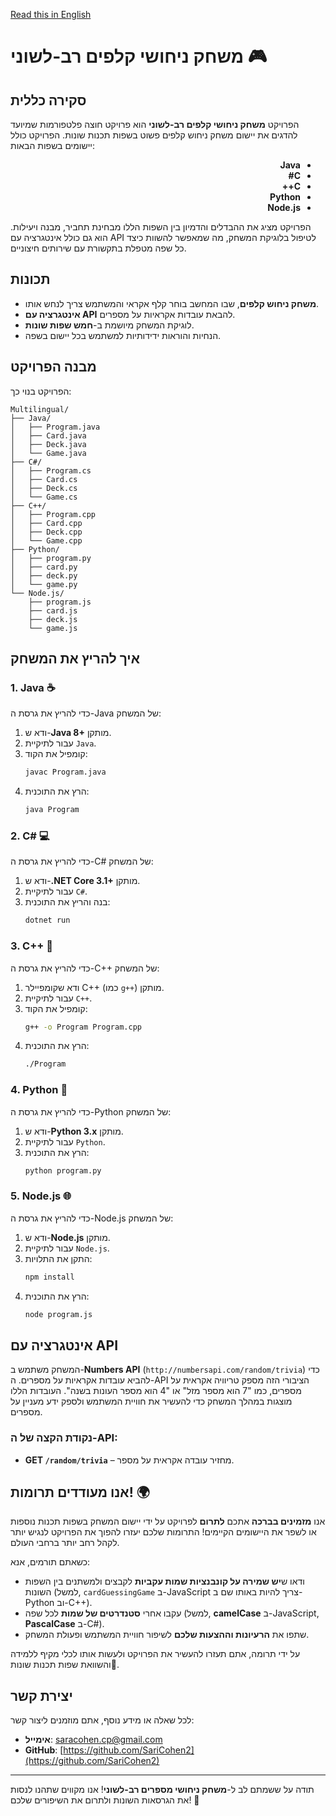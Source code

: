 [Read this in English](README.md)

# משחק ניחושי קלפים רב-לשוני 🎮

## סקירה כללית

הפרויקט **משחק ניחושי קלפים רב-לשוני** הוא פרויקט חוצה פלטפורמות שמיועד להדגים את יישום משחק ניחוש קלפים פשוט בשפות תכנות שונות. הפרויקט כולל יישומים בשפות הבאות:
<div dir="rtl">
<ul dir="rtl">
  <li><b>Java</b></li>
  <li><b>C#</b></li>
  <li><b>C++</b></li>
  <li><b>Python</b></li>
  <li><b>Node.js</b></li>
</ul>
</div>

הפרויקט מציג את ההבדלים והדמיון בין השפות הללו מבחינת תחביר, מבנה ויעילות. הוא גם כולל אינטגרציה עם API לטיפול בלוגיקת המשחק, מה שמאפשר להשוות כיצד כל שפה מטפלת בתקשורת עם שירותים חיצוניים.

## תכונות

- **משחק ניחוש קלפים**, שבו המחשב בוחר קלף אקראי והמשתמש צריך לנחש אותו.
- **אינטגרציה עם API** להבאת עובדות אקראיות על מספרים.
- לוגיקת המשחק מיושמת ב-**חמש שפות שונות**.
- הנחיות והוראות ידידותיות למשתמש בכל יישום בשפה.

## מבנה הפרויקט

הפרויקט בנוי כך:

```
Multilingual/
├── Java/
│   ├── Program.java
│   ├── Card.java
│   ├── Deck.java
│   └── Game.java
├── C#/
│   ├── Program.cs
│   ├── Card.cs
│   ├── Deck.cs
│   └── Game.cs
├── C++/
│   ├── Program.cpp
│   ├── Card.cpp
│   ├── Deck.cpp
│   └── Game.cpp
├── Python/
│   ├── program.py
│   ├── card.py
│   ├── deck.py
│   └── game.py
└── Node.js/
    ├── program.js
    ├── card.js
    ├── deck.js
    └── game.js
```

## איך להריץ את המשחק

### 1. **Java** ☕
כדי להריץ את גרסת ה-Java של המשחק:
1. ודא ש-**Java 8+** מותקן.
2. עבור לתיקיית `Java`.
3. קומפיל את הקוד:
   ```bash
   javac Program.java
   ```
4. הרץ את התוכנית:
   ```bash
   java Program
   ```

### 2. **C#** 💻
כדי להריץ את גרסת ה-C# של המשחק:
1. ודא ש-**.NET Core 3.1+** מותקן.
2. עבור לתיקיית `C#`.
3. בנה והריץ את התוכנית:
   ```bash
   dotnet run
   ```

### 3. **C++** 💾
כדי להריץ את גרסת ה-C++ של המשחק:
1. ודא שקומפיילר C++ (כמו `g++`) מותקן.
2. עבור לתיקיית `C++`.
3. קומפיל את הקוד:
   ```bash
   g++ -o Program Program.cpp
   ```
4. הרץ את התוכנית:
   ```bash
   ./Program
   ```

### 4. **Python** 🐍
כדי להריץ את גרסת ה-Python של המשחק:
1. ודא ש-**Python 3.x** מותקן.
2. עבור לתיקיית `Python`.
3. הרץ את התוכנית:
   ```bash
   python program.py
   ```

### 5. **Node.js** 🌐
כדי להריץ את גרסת ה-Node.js של המשחק:
1. ודא ש-**Node.js** מותקן.
2. עבור לתיקיית `Node.js`.
3. התקן את התלויות:
   ```bash
   npm install
   ```
4. הרץ את התוכנית:
   ```bash
   node program.js
   ```

## אינטגרציה עם API

המשחק משתמש ב-**Numbers API** (`http://numbersapi.com/random/trivia`) כדי להביא עובדות אקראיות על מספרים. ה-API הציבורי הזה מספק טריוויה אקראית על מספרים, כמו "7 הוא מספר מזל" או "4 הוא מספר העונות בשנה". העובדות הללו מוצגות במהלך המשחק כדי להעשיר את חוויית המשתמש ולספק ידע מעניין על מספרים.

### נקודת הקצה של ה-API:
- **GET `/random/trivia`** – מחזיר עובדה אקראית על מספר.

## **אנו מעודדים תרומות!** 🌍

אנו **מזמינים בברכה** אתכם **לתרום** לפרויקט על ידי יישום המשחק בשפות תכנות נוספות או לשפר את היישומים הקיימים! התרומות שלכם יעזרו להפוך את הפרויקט לנגיש יותר לקהל רחב יותר ברחבי העולם.

כשאתם תורמים, אנא:
- ודאו ש**יש שמירה על קונבנציות שמות עקביות** לקבצים ולמשתנים בין השפות השונות (למשל, `cardGuessingGame` ב-JavaScript צריך להיות באותו שם ב-Python וב-C++).
- עקבו אחרי **סטנדרטים של שמות** לכל שפה (למשל, **camelCase** ב-JavaScript, **PascalCase** ב-C#).
- שתפו את **הרעיונות וההצעות שלכם** לשיפור חוויית המשתמש ופעולת המשחק.

על ידי תרומה, אתם תעזרו להעשיר את הפרויקט ולעשות אותו לכלי מקיף ללמידה והשוואת שפות תכנות שונות🤝.

## יצירת קשר

לכל שאלה או מידע נוסף, אתם מוזמנים ליצור קשר:

- **אימייל**: [saracohen.cp@gmail.com](mailto:saracohen.cp@gmail.com)
- **GitHub**: [https://github.com/SariCohen2](https://github.com/SariCohen2)

---

תודה על ששמתם לב ל-**משחק ניחושי מספרים רב-לשוני**! אנו מקווים שתהנו לנסות את הגרסאות השונות ולתרום את השיפורים שלכם! 🎉

